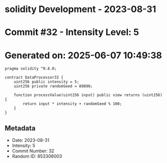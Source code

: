 ﻿# solidity Development - 2023-08-31
# Commit #32 - Intensity Level: 5
# Generated on: 2025-06-07 10:49:38
```solidity
pragma solidity ^0.8.0;

contract DataProcessor32 {
    uint256 public intensity = 5;
    uint256 private randomSeed = 89890;

    function processValue(uint256 input) public view returns (uint256) {
        return input * intensity + randomSeed % 100;
    }
}
```
## Metadata
- Date: 2023-08-31
- Intensity: 5
- Commit Number: 32
- Random ID: 853306003
